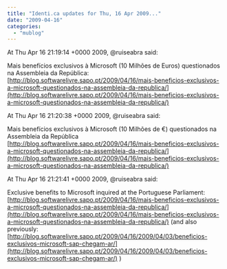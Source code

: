 ```yaml
---
title: "Identi.ca updates for Thu, 16 Apr 2009..."
date: "2009-04-16"
categories: 
  - "mublog"
---
```


At Thu Apr 16 21:19:14 +0000 2009, @ruiseabra said:

Mais benefícios exclusivos à Microsoft (10 Milhões de Euros) questionados na Assembleia da República: [http://blog.softwarelivre.sapo.pt/2009/04/16/mais-beneficios-exclusivos-a-microsoft-questionados-na-assembleia-da-republica/](http://blog.softwarelivre.sapo.pt/2009/04/16/mais-beneficios-exclusivos-a-microsoft-questionados-na-assembleia-da-republica/)

At Thu Apr 16 21:20:38 +0000 2009, @ruiseabra said:

Mais benefícios exclusivos à Microsoft (10 Milhões de €) questionados na Assembleia da República [http://blog.softwarelivre.sapo.pt/2009/04/16/mais-beneficios-exclusivos-a-microsoft-questionados-na-assembleia-da-republica/](http://blog.softwarelivre.sapo.pt/2009/04/16/mais-beneficios-exclusivos-a-microsoft-questionados-na-assembleia-da-republica/)

At Thu Apr 16 21:21:41 +0000 2009, @ruiseabra said:

Exclusive benefits to Microsoft inquired at the Portuguese Parliament: [http://blog.softwarelivre.sapo.pt/2009/04/16/mais-beneficios-exclusivos-a-microsoft-questionados-na-assembleia-da-republica/](http://blog.softwarelivre.sapo.pt/2009/04/16/mais-beneficios-exclusivos-a-microsoft-questionados-na-assembleia-da-republica/) (and also previously: [http://blog.softwarelivre.sapo.pt/2009/04/16/2009/04/03/beneficios-exclusivos-microsoft-sap-chegam-ar/](http://blog.softwarelivre.sapo.pt/2009/04/16/2009/04/03/beneficios-exclusivos-microsoft-sap-chegam-ar/) )
